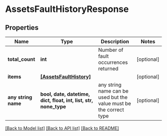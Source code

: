 # AssetsFaultHistoryResponse


## Properties
Name | Type | Description | Notes
------------ | ------------- | ------------- | -------------
**total_count** | **int** | Number of fault occurrences returned | [optional] 
**items** | [**[AssetsFaultHistory]**](AssetsFaultHistory.md) |  | [optional] 
**any string name** | **bool, date, datetime, dict, float, int, list, str, none_type** | any string name can be used but the value must be the correct type | [optional]

[[Back to Model list]](../README.md#documentation-for-models) [[Back to API list]](../README.md#documentation-for-api-endpoints) [[Back to README]](../README.md)


